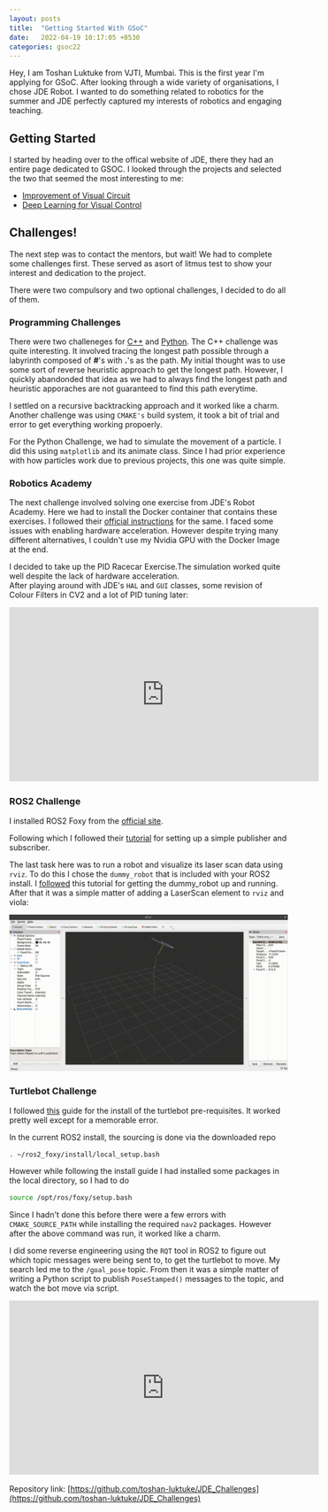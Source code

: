 ```yaml
---
layout: posts
title:  "Getting Started With GSoC"
date:   2022-04-19 10:17:05 +0530
categories: gsoc22
---
```

Hey, I am Toshan Luktuke from VJTI, Mumbai. This is the first year I'm applying for GSoC. After looking through a wide variety of organisations, I chose JDE Robot. 
I wanted to do something related to robotics for the summer and JDE perfectly captured my interests of robotics and engaging teaching.

## Getting Started
I started by heading over to the offical website of JDE, there they had an entire page dedicated to GSOC. I looked through the projects and selected the two that seemed the most interesting to me:
- [Improvement of Visual Circuit](https://jderobot.github.io/activities/gsoc/2022#project-7-improvement-of-visualcircuit-web-service)
- [Deep Learning for Visual Control](https://jderobot.github.io/activities/gsoc/2022#project-5-robotics-academy-new-exercise-using-deep-learning-for-visual-control)

## Challenges!
The next step was to contact the mentors, but wait! We had to complete some challenges first.
These served as asort of litmus test to show your interest and dedication to the project.

There were two compulsory and two optional challenges, I decided to do all of them.

### Programming Challenges
There were two challeneges for [C++]() and [Python]().
The C++ challenge was quite interesting.
It involved tracing the longest path possible through a labyrinth composed of **#**'s with **.**'s as the path.
My initial thought was to use some sort of reverse heuristic approach to get the longest path. However, I quickly abandonded that idea as we had to always find the longest path and heuristic apporaches are not guaranteed to find this path everytime. 

I settled on a recursive backtracking approach and it worked like a charm. Another challenge was using `CMAKE's` build system, it took a bit of trial and error to get everything working propoerly.

For the Python Challenge, we had to simulate the movement of a particle. I did this using `matplotlib` and its animate class.
Since I had prior experience with how particles work due to previous projects, this one was quite simple.

### Robotics Academy
The next challenge involved solving one exercise from JDE's Robot Academy. Here we had to install the Docker container that contains these exercises. I followed their [official instructions](http://jderobot.github.io/RoboticsAcademy/installation/) for the same. 
I faced some issues with enabling hardware acceleration. However despite trying many different alternatives, I couldn't use my Nvidia GPU with the Docker Image at the end.

I decided to take up the PID Racecar Exercise.The simulation worked quite well despite the lack of hardware acceleration.  
After playing around with JDE's `HAL` and `GUI` classes, some revision of Colour Filters in CV2 and a lot of PID tuning later:
<iframe width="560" height="315" src="https://www.youtube.com/embed/wbu0eO-DN-k" title="YouTube video player" frameborder="0" allow="accelerometer; autoplay; clipboard-write; encrypted-media; gyroscope; picture-in-picture" allowfullscreen></iframe>

### ROS2 Challenge

I installed ROS2 Foxy from the [official site](https://docs.ros.org/en/foxy/Installation/Ubuntu-Development-Setup.html).

Following which I followed their [tutorial](https://docs.ros.org/en/foxy/Tutorials/Writing-A-Simple-Py-Publisher-And-Subscriber.html) for setting up a simple publisher and subscriber.

The last task here was to run a robot and visualize its laser scan data using `rviz`. To do this I chose the `dummy_robot` that is included with your ROS2 install. 
I [followed](https://docs.ros.org/en/foxy/Tutorials/dummy-robot-demo.html) this tutorial for getting the dummy_robot up and running. After that it was a simple matter of adding a LaserScan element to `rviz` and viola:

![Laser Scan](/assets/Laser_Scan.gif)

### Turtlebot Challenge
I followed [this](https://automaticaddison.com/how-to-install-ros-2-navigation-nav2/) guide for the install of the turtlebot pre-requisites.
It worked pretty well except for a memorable error.

In the current ROS2 install, the sourcing is done via the downloaded repo
```bash
. ~/ros2_foxy/install/local_setup.bash
```
However while following the install guide I had installed some packages in the local directory, so I had to do
```bash
source /opt/ros/foxy/setup.bash
```

Since I hadn't done this before there were a few errors with `CMAKE_SOURCE_PATH` while installing the required `nav2` packages. However after the above command was run, it worked like a charm.

I did some reverse engineering using the `RQT` tool in ROS2 to figure out which topic messages were being sent to, to get the turtlebot to move. My search led me to the `/goal_pose` topic. From then it was a simple matter of writing a Python script to publish `PoseStamped()` messages to the topic, and watch the bot move via script.

<iframe width="560" height="315" src="https://www.youtube.com/embed/GzRo4oeLvBo" title="YouTube video player" frameborder="0" allow="accelerometer; autoplay; clipboard-write; encrypted-media; gyroscope; picture-in-picture" allowfullscreen></iframe>

Repository link: [https://github.com/toshan-luktuke/JDE_Challenges](https://github.com/toshan-luktuke/JDE_Challenges)

